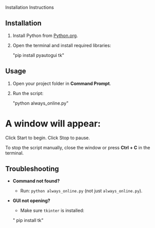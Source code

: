 Installation Instructions
## Installation

1. Install Python from [Python.org](https://www.python.org/downloads/).
2. Open the terminal and install required libraries:

   "pip install pyautogui tk"


## Usage

1. Open your project folder in **Command Prompt**.
2. Run the script:

  
   "python always_online.py"




# A window will appear:

Click Start to begin.
Click Stop to pause.

To stop the script manually, close the window or press **Ctrl + C** in the terminal.




## Troubleshooting

- **Command not found?**  
  - Run: `python always_online.py` (not just `always_online.py`).

- **GUI not opening?**  
  - Make sure `tkinter` is installed:  
    
   " pip install tk"
    ```